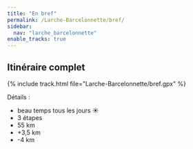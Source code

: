 ```yaml
---
title: "En bref"
permalink: /Larche-Barcelonnette/bref/
sidebar:
  nav: "larche_barcelonnette"
enable_tracks: true
---
```


## Itinéraire complet

{% include track.html file="Larche-Barcelonnette/bref.gpx" %}

Détails :
* beau temps tous les jours :sunny:
* 3 étapes
* 55 km
* +3,5 km
* -4 km

